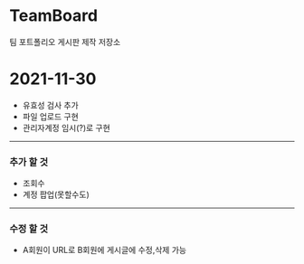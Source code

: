 # TeamBoard
팀 포트폴리오 게시판 제작 저장소

# 2021-11-30
  * 유효성 검사 추가
  * 파일 업로드 구현
  * 관리자계정 임시(?)로 구현

*** 
### 추가 할 것
  * 조회수
  * 계정 팝업(못할수도)

***
### 수정 할 것
  * A회원이 URL로 B회원에 게시글에 수정,삭제 가능
